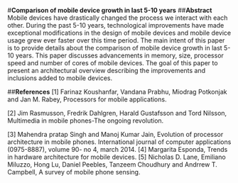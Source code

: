 #**Comparison of mobile device growth in last 5-10 years**
##**Abstract**
Mobile devices have drastically changed the process we interact with each other. During the past 5-10 years, technological improvements have made exceptional modifications in the design of mobile devices and mobile device usage grew ever faster over this time period. The main intent of this paper is to provide details about the comparison of mobile device growth in last 5-10 years. This paper discusses advancements in memory, size, processor speed and number of cores of mobile devices. The goal of this paper to present an architectural overview describing the improvements and inclusions added to mobile devices.

##**References**
[1] Farinaz Koushanfar, Vandana Prabhu, Miodrag Potkonjak and Jan M. Rabey, Processors for mobile applications.


[2] Jim Rasmusson, Fredrik Dahlgren, Harald Gustafsson and Tord Nilsson, Multimedia in mobile phones-The ongoing revolution.


[3] Mahendra pratap Singh and Manoj Kumar Jain, Evolution of processor architecture in mobile phones. International journal of computer applications (0975-8887), volume 90- no 4, march 2014.
[4] Margarita Esponda, Trends in hardware architecture for   mobile devices.
[5] Nicholas D. Lane, Emiliano Miluzzo, Hong Lu, Daniel  Peebles, Tanzeem Choudhury and Andrrew T. Campbell, A survey of mobile phone sensing.


